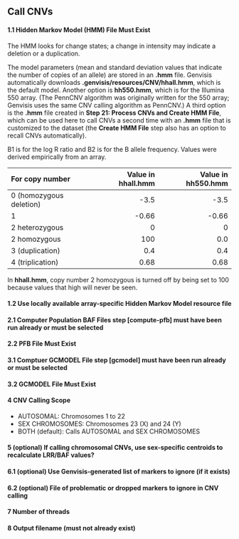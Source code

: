 ## Call CNVs

#### 1.1 Hidden Markov Model (HMM) File Must Exist
The HMM looks for change states; a change in intensity may indicate a deletion or a duplication.

The model parameters (mean and standard deviation values that indicate the number of copies of an allele) are stored in an **.hmm** file. Genvisis automatically downloads **.genvisis/resources/CNV/hhall.hmm**, which is the default model. Another option is **hh550.hmm**, which is for the Illumina 550 array. (The PennCNV algorithm was originally written for the 550 array; Genvisis uses the same CNV calling algorithm as PennCNV.) A third option is the **.hmm** file created in **Step 21: Process CNVs and Create HMM File**, which can be used here to call CNVs a second time with an **.hmm** file that is customized to the dataset (the **Create HMM File** step also has an option to recall CNVs automatically).

B1 is for the log R ratio and B2 is for the B allele frequency. Values were derived empirically from an array.

| For copy number | Value in **hhall.hmm** | Value in **hh550.hmm** |
| :--- | ---: | ---: |
| 0 (homozygous deletion) | -3.5 | -3.5 |
| 1 | -0.66 | -0.66 |
| 2 heterozygous | 0 | 0 |
| 2 homozygous | 100 | 0.0 |
| 3 (duplication) | 0.4 | 0.4 |
| 4 (triplication) | 0.68 | 0.68 |

In **hhall.hmm**, copy number 2 homozygous is turned off by being set to 100 because values that high will never be seen.

#### 1.2 Use locally available array-specific Hidden Markov Model resource file

#### 2.1 Computer Population BAF Files step [compute-pfb] must have been run already or must be selected

#### 2.2 PFB File Must Exist

#### 3.1 Comptuer GCMODEL File step [gcmodel] must have been run already or must be selected

#### 3.2 GCMODEL File Must Exist

#### 4 CNV Calling Scope

* AUTOSOMAL: Chromosomes 1 to 22
* SEX CHROMOSOMES: Chromosomes 23 (X) and 24 (Y)
* BOTH (default): Calls AUTOSOMAL and SEX CHROMOSOMES

#### 5 (optional) If calling chromosomal CNVs, use sex-specific centroids to recalculate LRR/BAF values?

#### 6.1 (optional) Use Genvisis-generated list of markers to ignore (if it exists)

#### 6.2 (optional) File of problematic or dropped markers to ignore in CNV calling

#### 7 Number of threads

#### 8 Output filename (must not already exist)
